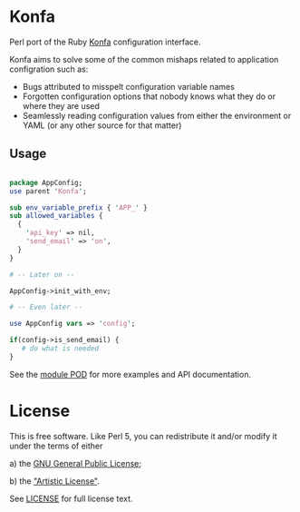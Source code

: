 # Konfa

Perl port of the Ruby [Konfa](https://github/avidity/konfa) configuration interface.

Konfa aims to solve some of the common mishaps related to application configration
such as:

 * Bugs attributed to misspelt configuration variable names
 * Forgotten configuration options that nobody knows what they do or where they are used
 * Seamlessly reading configuration values from either the environment or YAML (or any other source for that matter)

## Usage

```perl

package AppConfig;
use parent 'Konfa';

sub env_variable_prefix { 'APP_' }
sub allowed_variables {
  {
    'api_key' => nil,
    'send_email' => 'on',
  }
}

# -- Later on --

AppConfig->init_with_env;

# -- Even later --

use AppConfig vars => 'config';

if(config->is_send_email) {
   # do what is needed
}
```
See the [module POD](../master/lib/Konfa.pm) for more examples and API documentation.

# License

This is free software. Like Perl 5, you can redistribute it and/or modify it under the terms of either

 a) the [GNU General Public License](http://dev.perl.org/licenses/gpl1.html);
 
 b) the ["Artistic License"](http://dev.perl.org/licenses/artistic.html). 
 
See [LICENSE](../master/LICENSE) for full license text.

